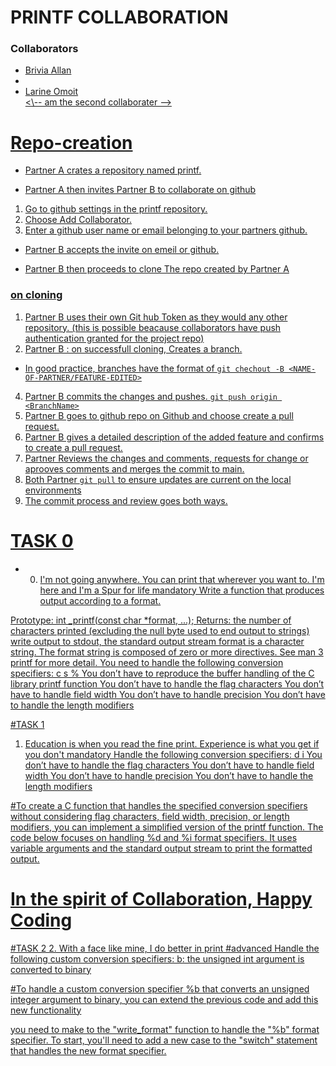 # PRINTF COLLABORATION

<h3>Collaborators</h3>
<ul>
<li><a href="https://github.com/briviamoon/">Brivia Allan</a><li>
  <li><a href="https://github.com/larinegit/">Larine Omoit</li>
<\-- am the second collaborater -->
</ul>

# Repo-creation

- Partner A crates a repository named printf.

- Partner A then invites Partner B to collaborate on github

 1. Go to github settings in the printf repository.
 2. Choose Add Collaborator.
 3. Enter a github user name or email belonging to your partners github.

- Partner B accepts the invite on emeil or github.

- Partner B then proceeds to clone The repo created by Partner A

### on cloning

 1. Partner B uses their own Git hub Token as they would any other repository.
 (this is possible beacause collaborators have push authentication granted for the project repo)
 2. Partner B : on successfull cloning, Creates a branch.

- In good practice, branches have the format of ```git chechout -B <NAME-OF-PARTNER/FEATURE-EDITED>```

 4. Partner B commits the changes and pushes. ```git push origin <BranchName>```
 5. Partner B goes to github repo on Github and choose create a pull request.
 6. Partner B gives a detailed description of the added feature and confirms to create a pull request.
 7. Partner Reviews the changes and comments, requests for change or aprooves comments and merges the commit to main.
 8. Both Partner ```git pull``` to ensure updates are current on the local environments
 9. The commit process and review goes both ways.
# TASK 0
- 0. I'm not going anywhere. You can print that wherever you want to. I'm here and I'm a Spur for life
mandatory
Write a function that produces output according to a format.

Prototype: int _printf(const char *format, ...);
Returns: the number of characters printed (excluding the null byte used to end output to strings)
write output to stdout, the standard output stream
format is a character string. The format string is composed of zero or more directives. See man 3 printf for more detail. You need to handle the following conversion specifiers:
c
s
%
You don’t have to reproduce the buffer handling of the C library printf function
You don’t have to handle the flag characters
You don’t have to handle field width
You don’t have to handle precision
You don’t have to handle the length modifiers

#TASK 1
1. Education is when you read the fine print. Experience is what you get if you don't
mandatory
Handle the following conversion specifiers:
d
i
You don’t have to handle the flag characters
You don’t have to handle field width
You don’t have to handle precision
You don’t have to handle the length modifiers

#To create a C function that handles the specified conversion specifiers without considering flag characters, field width, precision, or length modifiers, you can implement a simplified version of the printf function. The code below focuses on handling %d and %i format specifiers. It uses variable arguments and the standard output stream to print the formatted output.

# In the spirit of Collaboration, Happy Coding

#TASK 2
2. With a face like mine, I do better in print
#advanced
Handle the following custom conversion specifiers:
b: the unsigned int argument is converted to binary

#To handle a custom conversion specifier %b that converts an unsigned integer argument to binary, you can extend the previous code and add this new functionality

you need to make to the "write_format" function to handle the "%b" format specifier. To start, you'll need to add a new case to the "switch" statement that handles the new format specifier.
